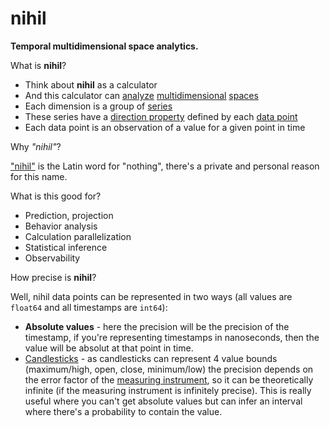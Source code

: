 # nihil

**Temporal multidimensional space analytics.**

What is **nihil**?

- Think about **nihil** as a calculator
- And this calculator can [analyze](https://en.wikipedia.org/wiki/Dimensional_analysis) [multidimensional](https://en.wikipedia.org/wiki/Dimension) [spaces](https://en.wikipedia.org/wiki/Space_(mathematics))
- Each dimension is a group of [series](https://en.wikipedia.org/wiki/Series_(mathematics))
- These series have a [direction property](https://en.wikipedia.org/wiki/Orientation_(geometry)) defined by each [data point](https://en.wikipedia.org/wiki/Unit_of_observation)
- Each data point is an observation of a value for a given point in time

Why *"nihil"*?

["nihil"](https://en.wiktionary.org/wiki/nihil) is the Latin word for "nothing", there's a private and personal reason for this name.

What is this good for?

- Prediction, projection
- Behavior analysis
- Calculation parallelization
- Statistical inference
- Observability

How precise is **nihil**?

Well, nihil data points can be represented in two ways (all values are `float64` and all timestamps are `int64`):

- **Absolute values** - here the precision will be the precision of the timestamp, if you're representing timestamps in nanoseconds, then the value will be absolut at that point in time.
- [Candlesticks](https://en.wikipedia.org/wiki/Candlestick_chart) - as candlesticks can represent 4 value bounds (maximum/high, open, close, minimum/low) the precision depends on the error factor of the [measuring instrument](https://en.wikipedia.org/wiki/Measuring_instrument), so it can be theoretically infinite (if the measuring instrument is infinitely precise). This is really useful where you can't get absolute values but can infer an interval where there's a probability to contain the value.